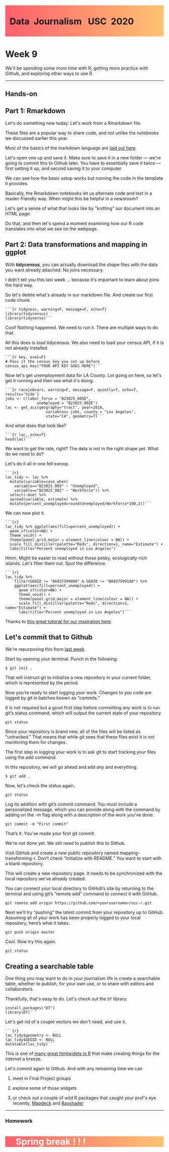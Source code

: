 <div class="header">
<h1 class="ml7">
  <span class="text-wrapper">
    <span class="letters"><p id ="usc p">Data&nbsp;&nbsp;Journalism&nbsp;&nbsp;&nbsp;USC&nbsp;&nbsp;2020</p></span>
  </span>
</h1>
</div>

<script src="https://cdnjs.cloudflare.com/ajax/libs/animejs/2.0.2/anime.min.js"></script>

<script src="https://ajax.googleapis.com/ajax/libs/jquery/3.3.1/jquery.min.js"></script>

<style>
.header{
      background-image: linear-gradient(to right, #ff5f6d, #ffc371);
}

.ml7 {
  position: relative;
  font-weight: 1200;


}
.ml7 .text-wrapper {
  position: relative;
  display: inline-block;
  padding-top: 0.2em;
  padding-right: 0.05em;
  padding-bottom: 0.1em;
  overflow: hidden;
  padding-left: 14px;

}
.ml7 .letter {
  transform-origin: 0 100%;
  display: inline-block;
  line-height: 1.3em;
  font-size: 3.6em;
  color: #FFFFFF
}


</style>


<script>
// Wrap every letter in a span
$('.ml7 .letters').each(function(){
  $(this).html($(this).text().replace(/([^\x00-\x80]|\w)/g, "<span class='letter'>$&</span>"));
});

anime.timeline({loop: true})
  .add({
    targets: '.ml7 .letter',
    translateY: ["1.1em", 0],
    translateX: ["0.55em", 0],
    translateZ: 0,
    rotateZ: [180, 0],
    duration: 1050,
    easing: "easeOutExpo",
    delay: function(el, i) {
      return 50 * i;
    }
  }).add({
    targets: '.ml7',
    opacity: 0,
    duration: 1000,
    easing: "easeOutExpo",
    delay: 1000
  });
</script>


# Week 9

We'll be spending some more time with R, getting more practice with Github, and exploring other ways to use R.

---

## Hands-on

## Part 1: Rmarkdown


Let's do something new today: Let's work from a Rmarkdown file.

These files are a popular way to share code, and not unlike the notebooks we discussed earlier this year.

Most of the basics of the markdown language are [laid out here](https://rmarkdown.rstudio.com/authoring_basics.html).

Let's open one up and save it. Make sure to save it in a new folder — we're going to commit this to Github later. You have to essentially save it twice — first setting it up, and second saving it to your computer.

We can see how the basic setup works but running the code in the template it provides.

Basically, the Rmarkdown notebooks let us alternate code and text in a reader-friendly way. When might this be helpful in a newsroom?

Let's get a sense of what that looks like by "knitting" our document into an HTML page.

Do that, and then let's spend a moment examining how our R code translates into what we see on the webpage.

## Part 2: Data transformations and mapping in ggplot

With **tidycensus**, you can actually download the shape files with the data you want already attached. No joins necessary.

I didn't tell you this last week ... because it's important to learn about joins the hard way.

So let's delete what's already in our markdown file. And create our first code chunk.

```
```{r tidyness, warning=F, message=F, echo=T}
library(tidycensus)
library(tidyverse)```
```

Cool! Nothing happened. We need to run it. There are multiple ways to do that.

All this does is load tidycensus. We also need to load your census API, if it is not already installed.

```
```{r key, eval=F}
# Pass it the census key you set up before
census_api_key("YOUR API KEY GOES HERE")```
```

Now let's get unemployment data for LA County. Lot going on here, so let's get it running and then see what it's doing.

```
```{r racejobvars, warning=F, message=F, quietly=T, echo=T, results='hide'}
jobs <- c(labor_force = "B23025_005E",
              unemployed = "B23025_002E")
lac <- get_acs(geography="tract", year=2016,
                  variables= jobs, county = "Los Angeles",
                  state="CA", geometry=T)```
```

And what does that look like?

```
```{r lac, echo=T}
head(lac)```
```

We want to get the rate, right? The data is not in the right shape yet. What do we need to do?

Let's do it all in one fell swoop.

```
```{r}
lac_tidy <- lac %>%
  mutate(variable=case_when(
    variable=="B23025_005" ~ "Unemployed",
    variable=="B23025_002" ~ "Workforce")) %>%
  select(-moe) %>%
  spread(variable, estimate) %>%
  mutate(percent_unemployed=round(Unemployed/Workforce*100,2))```

```

We can now plot it.

```
```{r}
lac_tidy %>% ggplot(aes(fill=percent_unemployed)) +
  geom_sf(color=NA) +
  theme_void() +
  theme(panel.grid.major = element_line(colour = NA)) +
  scale_fill_distiller(palette="Reds", direction=1, name="Estimate") +
  labs(title="Percent unemployed in Los Angeles")```
```

Hmm. Might be easier to read without those pesky, ecologically-rich islands. Let's filter them out. Spot the difference.

```
```{r}
lac_tidy %>%
	filter(GEOID != "06037599000" & GEOID != "06037599100") %>%
	ggplot(aes(fill=percent_unemployed)) +
	  geom_sf(color=NA) +
	  theme_void() +
	  theme(panel.grid.major = element_line(colour = NA)) +
	  scale_fill_distiller(palette="Reds", direction=1, name="Estimate") +
	  labs(title="Percent unemployed in Los Angeles")```
```

Thanks to [this great tutorial for our inspiration here](https://github.com/andrewbtran/NICAR-2019-mapping/blob/master/01_maps_code.Rmd).

## Let's commit that to Github

We're repurposing this from [last week](https://amendelson.github.io/usc-data-2020/week8/).

Start by opening your terminal. Punch in the following:

```
$ git init .
```

That will instruct git to initialize a new repository in your current folder, which is represented by the period.

Now you’re ready to start logging your work. Changes to you code are logged by git in batches known as “commits.”

It is not required but a good first step before committing any work is to run git’s status command, which will output the current state of your repository.

```
git status
```

Since your repository is brand new, all of the files will be listed as “untracked.” That means that while git sees that these files exist it is not monitoring them for changes.

The first step in logging your work is to ask git to start tracking your files using the add command.

In this repository, we will go ahead and add any and everything.

```
$ git add .
```

Now, let's check the status again.

```
git status
```

Log its addition with git’s commit command. You must include a personalized message, which you can provide along with the command by adding on the -m flag along with a description of the work you’ve done.

```
git commit -m "First commit"
```

That’s it. You’ve made your first git commit.

We're not done yet. We still need to publish this to Github.

Visit GitHub and create a new public repository named mapping-transforming-r. Don’t check “Initialize with README.” You want to start with a blank repository.

This will create a new repository page. It needs to be synchronized with the local repository we’ve already created.

You can connect your local directory to GitHub’s site by returning to the terminal and using git’s “remote add” command to connect it with GitHub.

```
git remote add origin https://github.com/<yourusername>/usc-r.git
```

Next we’ll try “pushing” the latest commit from your repository up to GitHub. Assuming all of your work has been properly logged to your local repository, here’s what it takes.

```
git push origin master
```

Cool. Now try this again.

```
git status
```

## Creating a searchable table

One thing you may want to do in your journalism life is create a searchable table, whether to publish, for your own use, or to share with editors and collaborators.

Thankfully, that's easy to do. Let's check out the `DT` library.

```
install.packages("DT")
library(DT)```
```

Let's get rid of a couple vectors we don't need, and use it.

```
```{r}
lac_tidy$geometry <- NULL
lac_tidy$GEOID <- NULL
datatable(lac_tidy)```
```

This is one of [many great htmlwidets in R](https://www.htmlwidgets.org/showcase_datatables.html) that make creating things for the internet a breeze.

Let's commit again to Github. And with any remaining time we can

1) meet in Final Project groups

2) explore some of those widgets

3) or check out a couple of wild R packages that caught your prof's eye recently, [Mapdeck](https://symbolixau.github.io/mapdeck/articles/layers.html) and [Rayshader](https://www.rayshader.com/)

---

### Homework

<div class ="header">
<h1><font color = "White">&nbsp;&nbsp;&nbsp;&nbsp;&nbsp;Spring break&nbsp;!&nbsp;!&nbsp;!</h1>
</div>
